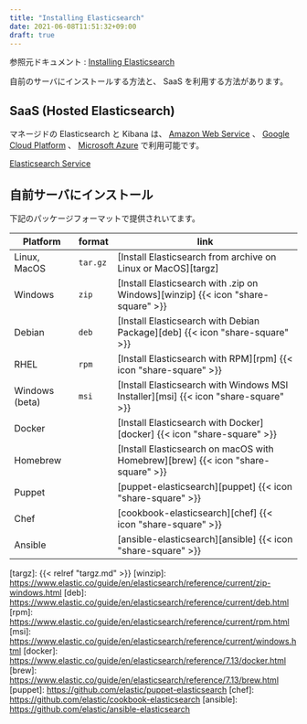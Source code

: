 ```yaml
---
title: "Installing Elasticsearch"
date: 2021-06-08T11:51:32+09:00
draft: true
---
```


参照元ドキュメント : [Installing Elasticsearch][Installing Elasticsearch]

[Installing Elasticsearch]: https://www.elastic.co/guide/en/elasticsearch/reference/current/install-elasticsearch.html

自前のサーバにインストールする方法と、 SaaS を利用する方法があります。

## SaaS (Hosted Elasticsearch)
マネージドの Elasticsearch と Kibana は、
[Amazon Web Service](https://aws.amazon.com/marketplace/pp/Elasticsearch-Inc-Elasticsearch-Service-on-Elastic/prodview-voru33wi6xs7k) 、
[Google Cloud Platform](https://console.cloud.google.com/marketplace/product/endpoints/elasticsearch-service.gcpmarketplace.elastic.co?pli=1&project=round-concept-238704&folder=&organizationId=) 、
[Microsoft Azure](https://azuremarketplace.microsoft.com/en-us/marketplace/apps/elastic.ec-azure?tab=Overview)
で利用可能です。

[Elasticsearch Service](https://www.elastic.co/jp/elasticsearch/service)

## 自前サーバにインストール
下記のパッケージフォーマットで提供されいてます。

| Platform       | format   | link                                                                                |
|----------------|----------|-------------------------------------------------------------------------------------|
| Linux, MacOS   | `tar.gz` | [Install Elasticsearch from archive on Linux or MacOS][targz]                       |
| Windows        | `zip`    | [Install Elasticsearch with .zip on Windows][winzip] {{< icon "share-square" >}}    |
| Debian         | `deb`    | [Install Elasticsearch with Debian Package][deb] {{< icon "share-square" >}}        |
| RHEL           | `rpm`    | [Install Elasticsearch with RPM][rpm] {{< icon "share-square" >}}                   |
| Windows (beta) | `msi`    | [Install Elasticsearch with Windows MSI Installer][msi] {{< icon "share-square" >}} |
| Docker         |          | [Install Elasticsearch with Docker][docker] {{< icon "share-square" >}}             |
| Homebrew       |          | [Install Elasticsearch on macOS with Homebrew][brew] {{< icon "share-square" >}}    |
| Puppet         |          | [puppet-elasticsearch][puppet] {{< icon "share-square" >}}                          |
| Chef           |          | [cookbook-elasticsearch][chef] {{< icon "share-square" >}}                          |
| Ansible        |          | [ansible-elasticsearch][ansible] {{< icon "share-square" >}}                        |

[targz]: {{< relref "targz.md" >}}
[winzip]: https://www.elastic.co/guide/en/elasticsearch/reference/current/zip-windows.html
[deb]: https://www.elastic.co/guide/en/elasticsearch/reference/current/deb.html
[rpm]: https://www.elastic.co/guide/en/elasticsearch/reference/current/rpm.html
[msi]: https://www.elastic.co/guide/en/elasticsearch/reference/current/windows.html
[docker]: https://www.elastic.co/guide/en/elasticsearch/reference/7.13/docker.html
[brew]: https://www.elastic.co/guide/en/elasticsearch/reference/7.13/brew.html
[puppet]: https://github.com/elastic/puppet-elasticsearch
[chef]: https://github.com/elastic/cookbook-elasticsearch
[ansible]: https://github.com/elastic/ansible-elasticsearch
